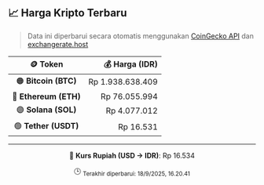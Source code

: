 

<!-- HARGA_KRIPTO -->
## 📈 Harga Kripto Terbaru

> Data ini diperbarui secara otomatis menggunakan [CoinGecko API](https://www.coingecko.com/) dan [exchangerate.host](https://exchangerate.host/)

<div align="center">

| 🪙 Token | 💰 Harga (IDR) |
|:------:|---------------:|
| 🟠 **Bitcoin (BTC)**   | Rp 1.938.638.409 |
| 🔵 **Ethereum (ETH)**  | Rp 76.055.994 |
| 🟣 **Solana (SOL)**    | Rp 4.077.012 |
| 🟢 **Tether (USDT)**   | Rp 16.531 |

---

💱 **Kurs Rupiah (USD → IDR)**: Rp 16.534

🕒 <sub>Terakhir diperbarui: 18/9/2025, 16.20.41</sub>

</div>
<!-- /HARGA_KRIPTO -->